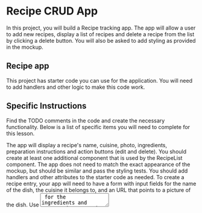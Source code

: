 # Recipe CRUD App
In this project, you will build a Recipe tracking app. The app will allow a user to add new recipes, display a list of recipes and delete a recipe from the list by clicking a delete button. You will also be asked to add styling as provided in the mockup.

## Recipe app

This project has starter code you can use for the application. You will need to add handlers and other logic to make this code work.

## Specific Instructions
Find the TODO comments in the code and create the necessary functionality. Below is a list of specific items you will need to complete for this lesson.

The app will display a recipe's name, cuisine, photo, ingredients, preparation instructions and action buttons (edit and delete).
You should create at least one additional component that is used by the RecipeList component.
The app does not need to match the exact appearance of the mockup, but should be similar and pass the styling tests.
You should add handlers and other attributes to the starter code as needed.
To create a recipe entry, your app will need to have a form with input fields for the name of the dish, the cuisine it belongs to, and an URL that points to a picture of the dish. Use <textarea> for the ingredients and preparation. For the tests to pass, use the following names for your inputs: <input name="name">, <input name="cuisine">, <input name="photo">, <textarea name="ingredients"> and <textarea name="preparation">.

### Create a recipe 

To read and display the list of recipes use the table structure that is provided in the starter code. Each recipe should display the name, cuisine, photo, ingredients, preparation and a delete button as shown below:

### Recipe list

Clicking the delete button should remove the entire row/recipe from the list. For the tests to pass, make sure that the delete button has delete as a name value (name="delete"). e.g. <button name="delete" onClick={deleteRecipe}>Delete</button>.

### Styling Instructions
The Delicious Food Recipes text surrounded by an h1 tag should use the 'Playfair Display SC' font that has already been imported in App.css. It should also be centered and have a size of 64px.

Read the documentation for nth-child. Use nth-child to set the width of the columns. It is suggested that you set the width for the preparation and ingredients columns to 30%. For the rest of the columns, set the width to 10%.

Use nth-child(odd) to set the table's zebra striping color pattern for the rows in tbody. The color in the mockup is #fff0c7 but feel free to use a color of your preference that suits the design.

The preparation and ingredient columns should display a scrollbar if there is too much text. Use the predefinedcontent_td class and p tag to wrap the text so that it uses a scrollbar if the text is too long (such as<td className="content_td"><p>{(recipe.ingredients)}</p></td> ).

Use the object-fit property to scale-down the images and set the image width and height to 100%.

### Success Criteria

Functionality:
User can create a recipe entry.
User can read the list of recipes.
User can delete a recipe.
CSS is used to make the app look like the mockup.
React Code Organization:
Uses multiple components that play well together.
Recipe data is contained in the state.
General Code Organization:
Minimal code duplication
